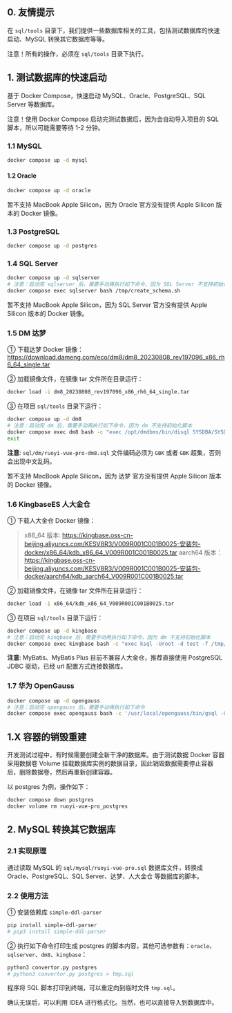 ## 0. 友情提示

在 `sql/tools` 目录下，我们提供一些数据库相关的工具，包括测试数据库的快速启动、MySQL 转换其它数据库等等。

注意！所有的操作，必须在 `sql/tools` 目录下执行。

## 1. 测试数据库的快速启动

基于 Docker Compose，快速启动 MySQL、Oracle、PostgreSQL、SQL Server 等数据库。

注意！使用 Docker Compose 启动完测试数据后，因为会自动导入项目的 SQL 脚本，所以可能需要等待 1-2 分钟。

### 1.1 MySQL

```Bash
docker compose up -d mysql
```

#### 1.2 Oracle

```Bash
docker compose up -d oracle
```

暂不支持 MacBook Apple Silicon，因为 Oracle 官方没有提供 Apple Silicon 版本的 Docker 镜像。

### 1.3 PostgreSQL

```Bash
docker compose up -d postgres
```

### 1.4 SQL Server

```Bash
docker compose up -d sqlserver
# 注意：启动完 sqlserver 后，需要手动再执行如下命令，因为 SQL Server 不支持初始化脚本
docker compose exec sqlserver bash /tmp/create_schema.sh
```

暂不支持 MacBook Apple Silicon，因为 SQL Server 官方没有提供 Apple Silicon 版本的 Docker 镜像。

### 1.5 DM 达梦

① 下载达梦 Docker 镜像：https://download.dameng.com/eco/dm8/dm8_20230808_rev197096_x86_rh6_64_single.tar

② 加载镜像文件，在镜像 tar 文件所在目录运行：

```Bash
docker load -i dm8_20230808_rev197096_x86_rh6_64_single.tar
```

③ 在项目 `sql/tools` 目录下运行：

```Bash
docker compose up -d dm8
# 注意：启动完 dm 后，需要手动再执行如下命令，因为 dm 不支持初始化脚本
docker compose exec dm8 bash -c "exec /opt/dmdbms/bin/disql SYSDBA/SYSDBA001 \`/tmp/schema.sql"
exit
```

**注意**: `sql/dm/ruoyi-vue-pro-dm8.sql` 文件编码必须为 `GBK` 或者 `GBK` 超集，否则会出现中文乱码。

暂不支持 MacBook Apple Silicon，因为 达梦 官方没有提供 Apple Silicon 版本的 Docker 镜像。

### 1.6 KingbaseES 人大金仓

① 下载人大金仓 Docker 镜像：

> x86_64 版本: https://kingbase.oss-cn-beijing.aliyuncs.com/KESV8R3/V009R001C001B0025-安装包-docker/x86_64/kdb_x86_64_V009R001C001B0025.tar 
> aarch64 版本：https://kingbase.oss-cn-beijing.aliyuncs.com/KESV8R3/V009R001C001B0025-安装包-docker/aarch64/kdb_aarch64_V009R001C001B0025.tar

② 加载镜像文件，在镜像 tar 文件所在目录运行：

```Bash
docker load -i x86_64/kdb_x86_64_V009R001C001B0025.tar
```

③ 在项目 `sql/tools` 目录下运行：

```Bash
docker compose up -d kingbase
# 注意：启动完 kingbase 后，需要手动再执行如下命令，因为 dm 不支持初始化脚本
docker compose exec kingbase bash -c "exec ksql -Uroot -d test -f /tmp/schema.sql"
```

**注意**: MyBatis、MyBatis Plus 目前不兼容人大金仓，推荐直接使用 PostgreSQL JDBC 驱动，已经 url 配置方式连接数据库。

### 1.7 华为 OpenGauss

```Bash
docker compose up -d opengauss
# 注意：启动完 opengauss 后，需要手动再执行如下命令
docker compose exec opengauss bash -c '/usr/local/opengauss/bin/gsql -U $GS_USERNAME -W $GS_PASSWORD -d postgres -f /tmp/schema.sql'
```

## 1.X 容器的销毁重建

开发测试过程中，有时候需要创建全新干净的数据库。由于测试数据 Docker 容器采用数据卷 Volume 挂载数据库实例的数据目录，因此销毁数据需要停止容器后，删除数据卷，然后再重新创建容器。

以 postgres 为例，操作如下：

```Bash
docker compose down postgres
docker volume rm ruoyi-vue-pro_postgres
```

## 2. MySQL 转换其它数据库

### 2.1 实现原理

通过读取 MySQL 的 `sql/mysql/ruoyi-vue-pro.sql` 数据库文件，转换成 Oracle、PostgreSQL、SQL Server、达梦、人大金仓 等数据库的脚本。

### 2.2 使用方法

① 安装依赖库 `simple-ddl-parser`

```bash
pip install simple-ddl-parser
# pip3 install simple-ddl-parser
```

② 执行如下命令打印生成 postgres 的脚本内容，其他可选参数有：`oracle`、`sqlserver`、`dm8`、`kingbase`：

```Bash
python3 convertor.py postgres
# python3 convertor.py postgres > tmp.sql
```

程序将 SQL 脚本打印到终端，可以重定向到临时文件 `tmp.sql`。

确认无误后，可以利用 IDEA 进行格式化。当然，也可以直接导入到数据库中。
